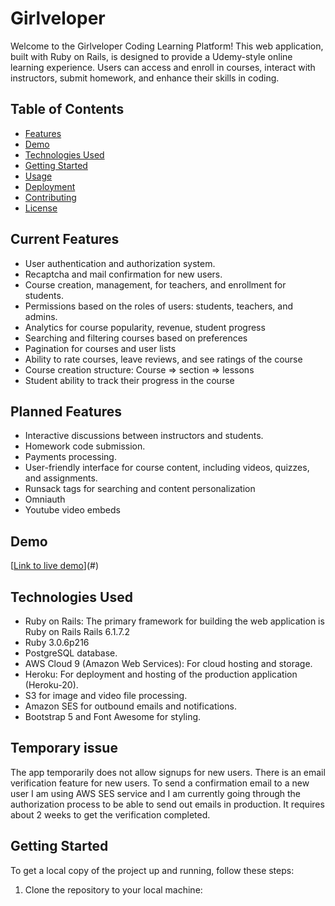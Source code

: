 # Girlveloper

Welcome to the Girlveloper Coding Learning Platform! This web application, built with Ruby on Rails, is designed to provide a Udemy-style online learning experience. Users can access and enroll in courses, interact with instructors, submit homework, and enhance their skills in coding.

## Table of Contents

- [Features](#features)
- [Demo](#demo)
- [Technologies Used](#technologies-used)
- [Getting Started](#getting-started)
- [Usage](#usage)
- [Deployment](#deployment)
- [Contributing](#contributing)
- [License](#license)

## Current Features

- User authentication and authorization system.
- Recaptcha and mail confirmation for new users.
- Course creation, management, for teachers, and enrollment for students.
- Permissions based on the roles of users: students, teachers, and admins.
- Analytics for course popularity, revenue, student progress
- Searching and filtering courses based on preferences
- Pagination for courses and user lists
- Ability to rate courses, leave reviews, and see ratings of the course
- Course creation structure: Course => section => lessons
- Student ability to track their progress in the course

## Planned Features
- Interactive discussions between instructors and students.
- Homework code submission.
- Payments processing.
- User-friendly interface for course content, including videos, quizzes, and assignments.
- Runsack tags for searching and content personalization
- Omniauth
- Youtube video embeds

## Demo

[[Link to live demo](https://girlveloper-90fb34f97b30.herokuapp.com/)](#)

## Technologies Used

- Ruby on Rails: The primary framework for building the web application is Ruby on Rails Rails 6.1.7.2
- Ruby 3.0.6p216
- PostgreSQL database.
- AWS Cloud 9 (Amazon Web Services): For cloud hosting and storage.
- Heroku: For deployment and hosting of the production application (Heroku-20).
- S3 for image and video file processing.
- Amazon SES for outbound emails and notifications.
- Bootstrap 5 and Font Awesome for styling.

## Temporary issue

The app temporarily does not allow signups for new users. There is an email verification feature for new users. To send a confirmation email to a new user I am using AWS SES service and I am currently going through the authorization process to be able to send out emails in production. It requires about 2 weeks to get the verification completed. 

## Getting Started

To get a local copy of the project up and running, follow these steps:

1. Clone the repository to your local machine:
